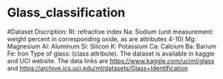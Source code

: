 # Glass_classification
#Dataset Discription:
RI: refractive index
Na: Sodium (unit measurement: weight percent in corresponding oxide, as are attributes 4-10)
Mg: Magnesium
Al: Aluminum
Si: Silicon
K: Potassium
Ca: Calcium
Ba: Barium
Fe: Iron
Type of glass: (class attribute).
The dataset is available in kaggle and UCI website. The data links are https://www.kaggle.com/uciml/glass and https://archive.ics.uci.edu/ml/datasets/Glass+Identification 
